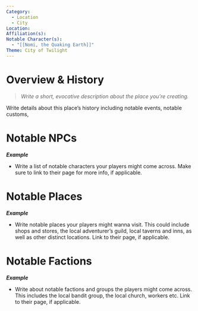 ```yaml
---
Category:
  - Location
  - City
Location: 
Affiliation(s): 
Notable Character(s):
  - "[[Nomi, the Quaking Earth]]"
Theme: City of Twilight
---
```

# Overview & History

> *Write a short, evocative description about the place you’re creating.*

Write details about this place’s history including notable events, notable customs, 
# Notable NPCs

***Example***
- Write a list of notable characters your players might come across. Make sure to link to their page for more info, if applicable.
# Notable Places

***Example***
 - Write notable places your players might wanna visit. This could include shops and stores, the local adventurer’s guild, local taverns and inns, as well as other distinct locations. Link to their page, if applicable.

# Notable Factions

***Example***
- Write about notable factions and groups the players might come across. This includes the local bandit group, the local church, workers etc. Link to their page, if applicable.



